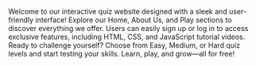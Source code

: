 Welcome to our interactive quiz website designed with a sleek and user-friendly interface!
Explore our Home, About Us, and Play sections to discover everything we offer. Users can easily sign up or log in to access exclusive features, including HTML, CSS, and JavaScript tutorial videos. Ready to challenge yourself? Choose from Easy, Medium, or Hard quiz levels and start testing your skills. Learn, play, and grow—all for free!
